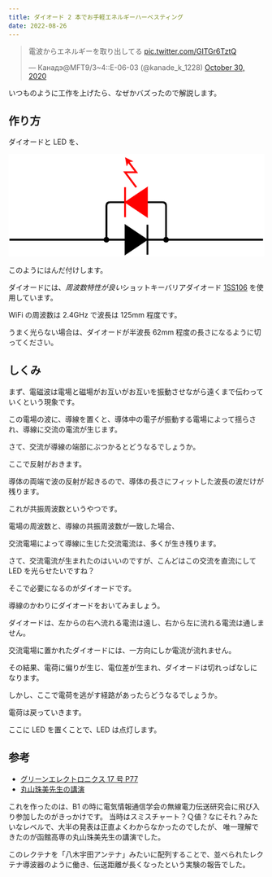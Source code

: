```yaml
---
title: ダイオード 2 本でお手軽エネルギーハーベスティング
date: 2022-08-26
---
```


<blockquote class="twitter-tweet"><p lang="ja" dir="ltr">電波からエネルギーを取り出してる <a href="https://t.co/GITGr6TztQ">pic.twitter.com/GITGr6TztQ</a></p>&mdash; Канадэ@MFT9/3~4::E-06-03 (@kanade_k_1228) <a href="https://twitter.com/kanade_k_1228/status/1322126508039663616?ref_src=twsrc%5Etfw">October 30, 2020</a></blockquote> <script async src="https://platform.twitter.com/widgets.js" charset="utf-8"></script>

いつものように工作を上げたら、なぜかバズったので解説します。

## 作り方

ダイオードと LED を、

![](img/circuit.drawio.png)

このようにはんだ付けします。

ダイオードには、*周波数特性が良い*ショットキーバリアダイオード [1SS106](https://akizukidenshi.com/catalog/g/gI-13881/) を使用しています。

WiFi の周波数は 2.4GHz で波長は 125mm 程度です。

うまく光らない場合は、ダイオードが半波長 62mm 程度の長さになるように切ってください。

## しくみ

まず、電磁波は電場と磁場がお互いがお互いを振動させながら遠くまで伝わっていくという現象です。

この電場の波に、導線を置くと、導体中の電子が振動する電場によって揺らされ、導線に交流の電流が生じます。

さて、交流が導線の端部にぶつかるとどうなるでしょうか。

ここで反射がおきます。

導体の両端で波の反射が起きるので、導体の長さにフィットした波長の波だけが残ります。

これが共振周波数というやつです。

電場の周波数と、導線の共振周波数が一致した場合、

交流電場によって導線に生じた交流電流は、多くが生き残ります。

さて、交流電流が生まれたのはいいのですが、こんどはこの交流を直流にして LED を光らせたいですね？

そこで必要になるのがダイオードです。

導線のかわりにダイオードをおいてみましょう。

ダイオードは、左からの右へ流れる電流は遠し、右から左に流れる電流は通しません。

交流電場に置かれたダイオードには、一方向にしか電流が流れません。

その結果、電荷に偏りが生じ、電位差が生まれ、ダイオードは切れっぱなしになります。

しかし、ここで電荷を逃がす経路があったらどうなるでしょうか。

電荷は戻っていきます。

ここに LED を置くことで、LED は点灯します。

## 参考

- [グリーンエレクトロニクス 17 号 P77](https://shop.cqpub.co.jp/hanbai/books/48/48471.html)
- [丸山珠美先生の講演](https://ken.ieice.org/ken/paper/2019042201Mt/)

これを作ったのは、B1 の時に電気情報通信学会の無線電力伝送研究会に飛び入り参加したのがきっかけです。
当時はスミスチャート？Ｑ値？なにそれ？みたいなレベルで、大半の発表は正直よくわからなかったのでしたが、
唯一理解できたのが函館高専の丸山珠美先生の講演でした。

このレクテナを「八木宇田アンテナ」みたいに配列することで、並べられたレクテナ導波器のように働き、伝送距離が長くなったという実験の報告でした。
